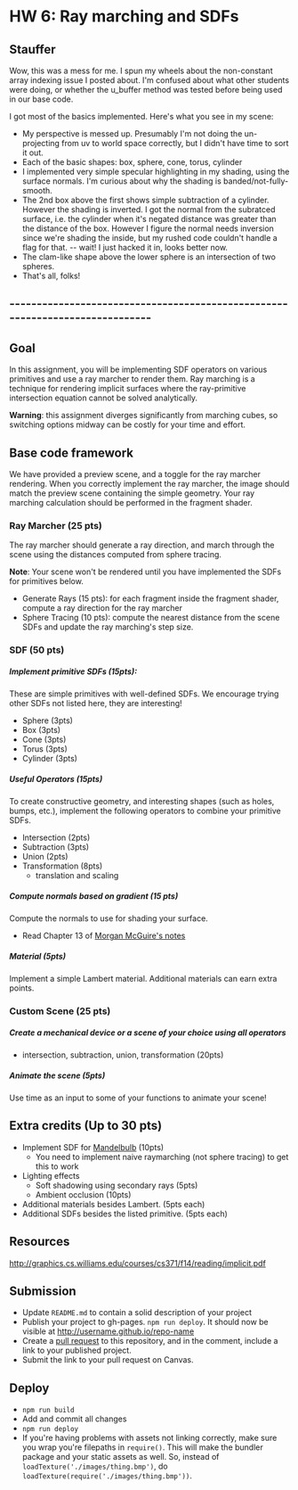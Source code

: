 # HW 6: Ray marching and SDFs

## Stauffer

Wow, this was a mess for me. I spun my wheels about the non-constant array indexing issue I posted about. I'm confused about what other students were doing, or whether the u_buffer method was tested before being used in our base code.

I got most of the basics implemented. Here's what you see in my scene:

- My perspective is messed up. Presumably I'm not doing the un-projecting from uv to world space correctly, but I didn't have time to sort it out.
- Each of the basic shapes: box, sphere, cone, torus, cylinder
- I implemented very simple specular highlighting in my shading, using the surface normals. I'm curious about why the shading is banded/not-fully-smooth.
- The 2nd box above the first shows simple subtraction of a cylinder. However the shading is inverted. I got the normal from the subratced surface, i.e. the cylinder when it's negated distance was greater than the distance of the box. However I figure the normal needs inversion since we're shading the inside, but my rushed code couldn't handle a flag for that. -- wait! I just hacked it in, looks better now.
- The clam-like shape above the lower sphere is an intersection of two spheres.
- That's all, folks!

## -----------------------------------------------------------------------------

## Goal
In this assignment, you will be implementing SDF operators on various primitives and use a ray marcher to render them. Ray marching is a technique for rendering implicit surfaces where the ray-primitive intersection equation cannot be solved analytically.

**Warning**: this assignment diverges significantly from marching cubes, so switching options midway can be costly for  your time and effort.

## Base code framework

We have provided a preview scene, and a toggle for the ray marcher rendering. When you correctly implement the ray marcher, the image should match the preview scene containing the simple geometry. Your ray marching calculation should be performed in the fragment shader.

### Ray Marcher (25 pts)

The ray marcher should generate a ray direction, and march through the scene using the distances computed from sphere tracing.

**Note**: Your scene won't be rendered until you have implemented the SDFs for primitives below. 

- Generate Rays (15 pts): for each fragment inside the fragment shader, compute a ray direction for the ray marcher
- Sphere Tracing (10 pts): compute the nearest distance from the scene SDFs and update the ray marching's step size.

### SDF (50 pts)
##### Implement primitive SDFs (15pts):
These are simple primitives with well-defined SDFs. We encourage trying other SDFs not listed here, they are interesting! 
  - Sphere (3pts)
  - Box (3pts)
  - Cone (3pts)
  - Torus (3pts)
  - Cylinder (3pts)

##### Useful Operators (15pts)
To create constructive geometry, and interesting shapes (such as holes, bumps, etc.), implement the following operators to combine your primitive SDFs.
  - Intersection (2pts)
  - Subtraction (3pts)
  - Union (2pts)
  - Transformation (8pts)
    - translation and scaling
##### Compute normals based on gradient (15 pts)

Compute the normals to use for shading your surface.
- Read Chapter 13 of [Morgan McGuire's notes](http://graphics.cs.williams.edu/courses/cs371/f14/reading/implicit.pdf) 
##### Material (5pts)
Implement a simple Lambert material. Additional materials can earn extra points.

### Custom Scene (25 pts)
##### Create a mechanical device or a scene of your choice using all operators 
  - intersection, subtraction, union, transformation (20pts)
##### Animate the scene (5pts)
Use time as an input to some of your functions to animate your scene!

## Extra credits (Up to 30 pts)
- Implement SDF for [Mandelbulb](https://www.shadertoy.com/view/XsXXWS) (10pts)
  - You need to implement naive raymarching (not sphere tracing) to get this to work 
- Lighting effects 
  - Soft shadowing using secondary rays (5pts)
  - Ambient occlusion (10pts)
- Additional materials besides Lambert. (5pts each)
- Additional SDFs besides the listed primitive. (5pts each)

## Resources
http://graphics.cs.williams.edu/courses/cs371/f14/reading/implicit.pdf

## Submission
- Update `README.md` to contain a solid description of your project
- Publish your project to gh-pages. `npm run deploy`. It should now be visible at http://username.github.io/repo-name
- Create a [pull request](https://help.github.com/articles/creating-a-pull-request/) to this repository, and in the comment, include a link to your published project.
- Submit the link to your pull request on Canvas.

## Deploy
- `npm run build`
- Add and commit all changes
- `npm run deploy`
- If you're having problems with assets not linking correctly, make sure you wrap you're filepaths in `require()`. This will make the bundler package and your static assets as well. So, instead of `loadTexture('./images/thing.bmp')`, do `loadTexture(require('./images/thing.bmp'))`.
